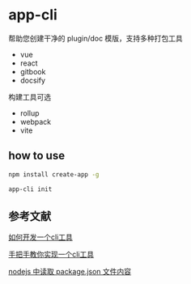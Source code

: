 # app-cli

帮助您创建干净的 plugin/doc 模版，支持多种打包工具

- vue
- react
- gitbook
- docsify

构建工具可选

- rollup
- webpack
- vite

## how to use

``` bash
npm install create-app -g

app-cli init
```

## 参考文献

[如何开发一个cli工具](https://juejin.cn/post/6979511969736818701)

[手把手教你实现一个cli工具](https://juejin.cn/post/6911987404039520270)

[nodejs 中读取 package.json 文件内容](https://blog.csdn.net/ZhaoQM_script/article/details/120631231)
